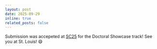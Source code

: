 ```yaml
---
layout: post
date: 2025-09-29
inline: true
related_posts: false
---
```


Submission was accepeted at [SC25](https://sc25.supercomputing.org/) for the Doctoral Showcase track! See you at St. Louis! :smile: